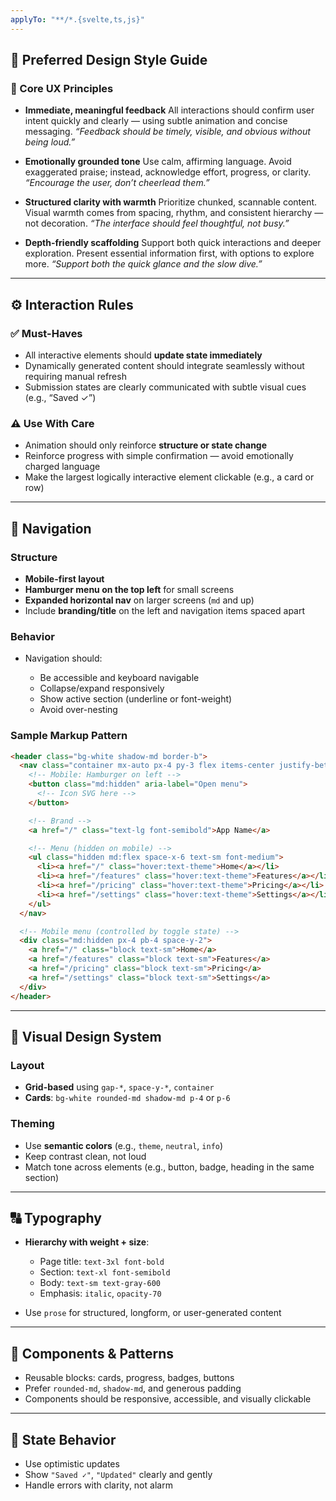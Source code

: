 ```yaml
---
applyTo: "**/*.{svelte,ts,js}"
---
```


## 🧭 Preferred Design Style Guide

### 🎯 Core UX Principles

* **Immediate, meaningful feedback**
  All interactions should confirm user intent quickly and clearly — using subtle animation and concise messaging.
  *“Feedback should be timely, visible, and obvious without being loud.”*

* **Emotionally grounded tone**
  Use calm, affirming language. Avoid exaggerated praise; instead, acknowledge effort, progress, or clarity.
  *“Encourage the user, don’t cheerlead them.”*

* **Structured clarity with warmth**
  Prioritize chunked, scannable content. Visual warmth comes from spacing, rhythm, and consistent hierarchy — not decoration.
  *“The interface should feel thoughtful, not busy.”*

* **Depth-friendly scaffolding**
  Support both quick interactions and deeper exploration. Present essential information first, with options to explore more.
  *“Support both the quick glance and the slow dive.”*

---

## ⚙️ Interaction Rules

### ✅ Must-Haves

* All interactive elements should **update state immediately**
* Dynamically generated content should integrate seamlessly without requiring manual refresh
* Submission states are clearly communicated with subtle visual cues (e.g., “Saved ✓”)

### ⚠️ Use With Care

* Animation should only reinforce **structure or state change**
* Reinforce progress with simple confirmation — avoid emotionally charged language
* Make the largest logically interactive element clickable (e.g., a card or row)

---

## 🧭 Navigation

### Structure

* **Mobile-first layout**
* **Hamburger menu on the top left** for small screens
* **Expanded horizontal nav** on larger screens (`md` and up)
* Include **branding/title** on the left and navigation items spaced apart

### Behavior

* Navigation should:

  * Be accessible and keyboard navigable
  * Collapse/expand responsively
  * Show active section (underline or font-weight)
  * Avoid over-nesting

### Sample Markup Pattern

```html
<header class="bg-white shadow-md border-b">
  <nav class="container mx-auto px-4 py-3 flex items-center justify-between">
    <!-- Mobile: Hamburger on left -->
    <button class="md:hidden" aria-label="Open menu">
      <!-- Icon SVG here -->
    </button>

    <!-- Brand -->
    <a href="/" class="text-lg font-semibold">App Name</a>

    <!-- Menu (hidden on mobile) -->
    <ul class="hidden md:flex space-x-6 text-sm font-medium">
      <li><a href="/" class="hover:text-theme">Home</a></li>
      <li><a href="/features" class="hover:text-theme">Features</a></li>
      <li><a href="/pricing" class="hover:text-theme">Pricing</a></li>
      <li><a href="/settings" class="hover:text-theme">Settings</a></li>
    </ul>
  </nav>

  <!-- Mobile menu (controlled by toggle state) -->
  <div class="md:hidden px-4 pb-4 space-y-2">
    <a href="/" class="block text-sm">Home</a>
    <a href="/features" class="block text-sm">Features</a>
    <a href="/pricing" class="block text-sm">Pricing</a>
    <a href="/settings" class="block text-sm">Settings</a>
  </div>
</header>
```

---

## 🎨 Visual Design System

### Layout

* **Grid-based** using `gap-*`, `space-y-*`, `container`
* **Cards**: `bg-white rounded-md shadow-md p-4` or `p-6`

### Theming

* Use **semantic colors** (e.g., `theme`, `neutral`, `info`)
* Keep contrast clean, not loud
* Match tone across elements (e.g., button, badge, heading in the same section)

---

## 🔠 Typography

* **Hierarchy with weight + size**:

  * Page title: `text-3xl font-bold`
  * Section: `text-xl font-semibold`
  * Body: `text-sm text-gray-600`
  * Emphasis: `italic`, `opacity-70`
* Use `prose` for structured, longform, or user-generated content

---

## 🧩 Components & Patterns

* Reusable blocks: cards, progress, badges, buttons
* Prefer `rounded-md`, `shadow-md`, and generous padding
* Components should be responsive, accessible, and visually clickable

---

## 🔁 State Behavior

* Use optimistic updates
* Show `"Saved ✓"`, `"Updated"` clearly and gently
* Handle errors with clarity, not alarm
